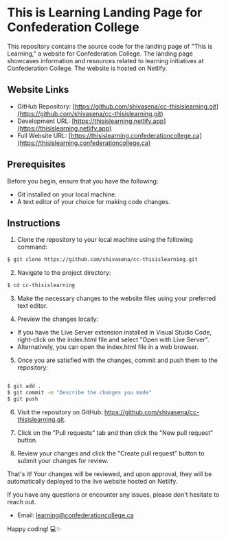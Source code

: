 # This is Learning Landing Page for Confederation College

This repository contains the source code for the landing page of "This is Learning," a website for Confederation College. The landing page showcases information and resources related to learning initiatives at Confederation College. The website is hosted on Netlify.

## Website Links

- GitHub Repository: [https://github.com/shivasena/cc-thisislearning.git](https://github.com/shivasena/cc-thisislearning.git)
- Development URL: [https://thisislearning.netlify.app](https://thisislearning.netlify.app)
- Full Website URL: [https://thisislearning.confederationcollege.ca](https://thisislearning.confederationcollege.ca)

## Prerequisites

Before you begin, ensure that you have the following:

- Git installed on your local machine.
- A text editor of your choice for making code changes.

## Instructions

1. Clone the repository to your local machine using the following command:

```bash
$ git clone https://github.com/shivasena/cc-thisislearning.git

```

2. Navigate to the project directory:

```bash
$ cd cc-thisislearning

```

3. Make the necessary changes to the website files using your preferred text editor.

4. Preview the changes locally:

- If you have the Live Server extension installed in Visual Studio Code, right-click on the index.html file and select "Open with Live Server".
- Alternatively, you can open the index.html file in a web browser.

5. Once you are satisfied with the changes, commit and push them to the repository:

```bash

$ git add .
$ git commit -m "Describe the changes you made"
$ git push

```

6. Visit the repository on GitHub: https://github.com/shivasena/cc-thisislearning.git.

7. Click on the "Pull requests" tab and then click the "New pull request" button.

8. Review your changes and click the "Create pull request" button to submit your changes for review.

That's it! Your changes will be reviewed, and upon approval, they will be automatically deployed to the live website hosted on Netlify.

If you have any questions or encounter any issues, please don't hesitate to reach out.

- Email: learning@confederationcollege.ca

Happy coding! 💻✨
